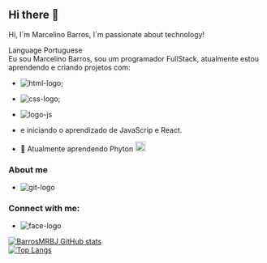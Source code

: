 ## Hi there 👋

<!--
**barrosmrbj/barrosmrbj** is a ✨ _special_ ✨ repository because its `README.md` (this file) appears on your GitHub profile.

Here are some ideas to get you started:
</br>

- 🔭 I’m currently working on ...
- 🌱 I’m currently learning ...
- 👯 I’m looking to collaborate on ...
- 🤔 I’m looking for help with ...
- 💬 Ask me about ...
- 📫 How to reach me: ...
- 😄 Pronouns: ...
- ⚡ Fun fact: ...
-->

Hi, I´m Marcelino Barros, I´m passionate about technology!

Language Portuguese<br>
Eu sou Marcelino Barros, sou um programador FullStack, atualmente estou aprendendo e criando projetos com:
  - <img src="https://img.shields.io/badge/HTML5-E34F26?style=for-the-badge&logo=html5&logoColor=white" alt="html-logo">;
  - <img src="https://img.shields.io/badge/CSS3-1572B6?style=for-the-badge&logo=css3&logoColor=white" alt="css-logo">;
  - <img src="https://img.shields.io/badge/JavaScript-323330?style=for-the-badge&logo=javascript&logoColor=F7DF1E" alt="logo-js">
  - e iniciando o aprendizado de JavaScrip e React.

  - 🌱 Atualmente aprendendo Phyton <img src="https://w7.pngwing.com/pngs/891/677/png-transparent-python-logos-and-brands-line-filled-icon-thumbnail.png" width="20px" alt="phyton-logo">

### About me
  - <img src="https://img.shields.io/badge/GitHub-100000?style=for-the-badge&logo=github&logoColor=white" alt="git-logo">


### Connect with me: 
  - <img src="https://img.shields.io/badge/Facebook-1877F2?style=for-the-badge&logo=facebook&logoColor=white" alt="face-logo">



[![BarrosMRBJ GitHub stats](https://github-readme-stats.vercel.app/api?username=barrosmrbj)](https://github.com/anuraghazra/github-readme-stats)
<br>
[![Top Langs](https://github-readme-stats.vercel.app/api/top-langs/?username=barrosmrbj)](https://github.com/anuraghazra/github-readme-stats)
